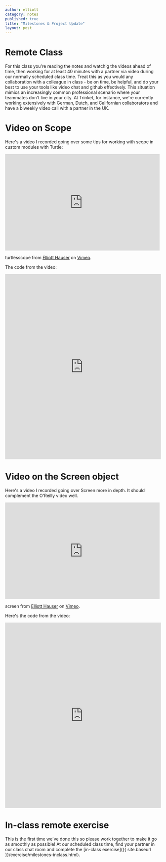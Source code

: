 ```yaml
---
author: elliott
category: notes
published: true
title: "Milestones & Project Update"
layout: post
---
```


# Remote Class

For this class you're reading the notes and watchig the videos ahead of time, then working for at least 40 minutes with a partner via video during our normally scheduled class time.  Treat this as you would any collaboration with a colleague in class - be on time, be helpful, and do your best to use your tools like video chat and github effectively.  This situation mimics an increasingly common professional scenario where your teammates don't live in your city.  At Trinket, for instance, we're currently working extensively with German, Dutch, and Californian collaborators and have a biweekly video call with a partner in the UK.

# Video on Scope

Here's a video I recorded going over some tips for working with scope in custom modules with Turtle:

<iframe src="https://player.vimeo.com/video/155343506?title=0&byline=0&portrait=0" width="500" height="313" frameborder="0" webkitallowfullscreen mozallowfullscreen allowfullscreen></iframe>
<p>turtlesscope from <a href="https://vimeo.com/user13562683">Elliott Hauser</a> on <a href="https://vimeo.com">Vimeo</a>.</p>

The code from the video:

<iframe src="https://trinket.io/embed/python/0c00dd8c95" width="100%" height="600" frameborder="0" marginwidth="0" marginheight="0" allowfullscreen></iframe>

# Video on the Screen object

Here's a video I recorded going over Screen more in depth.  It should complement the O'Reilly video well.

<iframe src="https://player.vimeo.com/video/155346489?title=0&byline=0&portrait=0" width="500" height="313" frameborder="0" webkitallowfullscreen mozallowfullscreen allowfullscreen></iframe>
<p>screen from <a href="https://vimeo.com/user13562683">Elliott Hauser</a> on <a href="https://vimeo.com">Vimeo</a>.</p>

Here's the code from the video:

<iframe src="https://trinket.io/embed/python/1a4c46a2a7" width="100%" height="600" frameborder="0" marginwidth="0" marginheight="0" allowfullscreen></iframe>

# In-class remote exercise

This is the first time we've done this so please work together to make it go as smoothly as possible!  At our scheduled class time, find your partner in our class chat room and complete the [in-class exercise]({{ site.baseurl }}/exercise/milestones-inclass.html).
